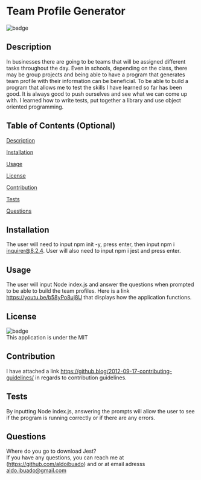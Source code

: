 # Team Profile Generator

![badge](https://img.shields.io/badge/license-MIT-brightgreen)

## Description

In businesses there are going to be teams that will be assigned different tasks throughout the day. Even in schools, depending on the class, there may be group projects and being able to have a program that generates team profile with their information can be beneficial. To be able to build a program that allows me to test the skills I have learned so far has been good. It is always good to push ourselves and see what we can come up with. I learned how to write tests, put together a library and use object oriented programming.

## Table of Contents (Optional)

[Description](#description)

[Installation](#installation)

[Usage](#usage)

[License](#license)

[Contribution](#contribution)

[Tests](#tests)

[Questions](#questions)

## Installation

The user will need to input npm init -y, press enter, then input npm i inquirer@8.2.4. User will also need to input npm i jest and press enter.

## Usage

The user will input Node index.js and answer the questions when prompted to be able to build the team profiles.
Here is a link https://youtu.be/b58yPo8uj8U that displays how the application functions.

## License

![badge](https://img.shields.io/badge/license-MIT-brightgreen) <br/>
This application is under the MIT

## Contribution

I have attached a link https://github.blog/2012-09-17-contributing-guidelines/ in regards to contribution guidelines.

## Tests

By inputting Node index.js, answering the prompts will allow the user to see if the program is running correctly or if there are any errors.

## Questions

Where do you go to download Jest?
<br/>
If you have any questions, you can reach me at (https://github.com/aldoibuado) and or at email adresss aldo.ibuado@gmail.com <br/>
